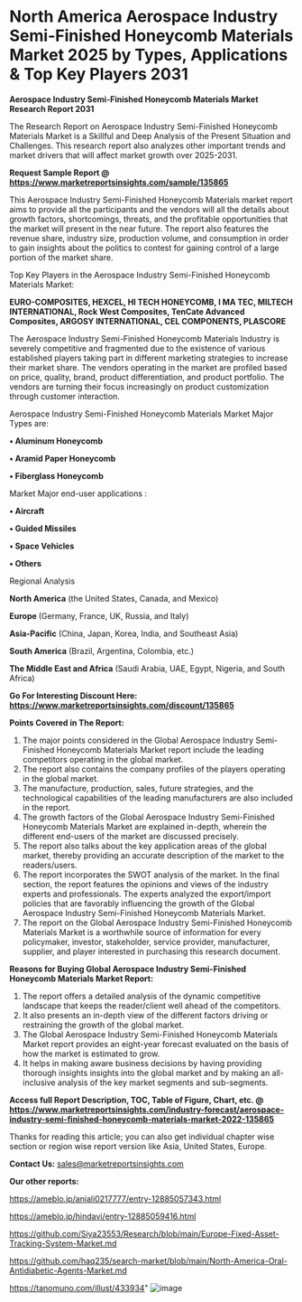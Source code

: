 # North America Aerospace Industry Semi-Finished Honeycomb Materials Market 2025 by Types, Applications & Top Key Players 2031

<strong>Aerospace Industry Semi-Finished Honeycomb Materials Market Research Report 2031</strong>

The Research Report on Aerospace Industry Semi-Finished Honeycomb Materials Market is a Skillful and Deep Analysis of the Present Situation and Challenges. This research report also analyzes other important trends and market drivers that will affect market growth over 2025-2031.

<strong>Request Sample Report @ <a href=https://www.marketreportsinsights.com/sample/135865>https://www.marketreportsinsights.com/sample/135865</a></strong>

This Aerospace Industry Semi-Finished Honeycomb Materials market report aims to provide all the participants and the vendors will all the details about growth factors, shortcomings, threats, and the profitable opportunities that the market will present in the near future. The report also features the revenue share, industry size, production volume, and consumption in order to gain insights about the politics to contest for gaining control of a large portion of the market share.

Top Key Players in the Aerospace Industry Semi-Finished Honeycomb Materials Market:

<strong>EURO-COMPOSITES, HEXCEL, HI TECH HONEYCOMB, I MA TEC, MILTECH INTERNATIONAL, Rock West Composites, TenCate Advanced Composites, ARGOSY INTERNATIONAL, CEL COMPONENTS, PLASCORE</strong>

The Aerospace Industry Semi-Finished Honeycomb Materials Industry is severely competitive and fragmented due to the existence of various established players taking part in different marketing strategies to increase their market share. The vendors operating in the market are profiled based on price, quality, brand, product differentiation, and product portfolio. The vendors are turning their focus increasingly on product customization through customer interaction.

Aerospace Industry Semi-Finished Honeycomb Materials Market Major Types are:

<strong>• Aluminum Honeycomb

• Aramid Paper Honeycomb

• Fiberglass Honeycomb</strong>

Market Major end-user applications :

<strong>• Aircraft

• Guided Missiles

• Space Vehicles

• Others</strong>

Regional Analysis

</u><strong><b>North America</b></strong> (the United States, Canada, and Mexico)

<strong><b>Europe </b></strong>(Germany, France, UK, Russia, and Italy)

<strong><b>Asia-Pacific</b></strong> (China, Japan, Korea, India, and Southeast Asia)

<strong><b>South America</b></strong> (Brazil, Argentina, Colombia, etc.)

<strong><b>The Middle East and Africa</b></strong> (Saudi Arabia, UAE, Egypt, Nigeria, and South Africa)

<strong>Go For Interesting Discount Here: <a href=https://www.marketreportsinsights.com/discount/135865>https://www.marketreportsinsights.com/discount/135865</a></strong>

<strong>Points Covered in The Report:</strong>
<ol>
  <li>The major points considered in the Global Aerospace Industry Semi-Finished Honeycomb Materials Market report include the leading competitors operating in the global market.</li>
  <li>The report also contains the company profiles of the players operating in the global market.</li>
  <li>The manufacture, production, sales, future strategies, and the technological capabilities of the leading manufacturers are also included in the report.</li>
  <li>The growth factors of the Global Aerospace Industry Semi-Finished Honeycomb Materials Market are explained in-depth, wherein the different end-users of the market are discussed precisely.</li>
  <li>The report also talks about the key application areas of the global market, thereby providing an accurate description of the market to the readers/users.</li>
  <li>The report incorporates the SWOT analysis of the market. In the final section, the report features the opinions and views of the industry experts and professionals. The experts analyzed the export/import policies that are favorably influencing the growth of the Global Aerospace Industry Semi-Finished Honeycomb Materials Market.</li>
  <li>The report on the Global Aerospace Industry Semi-Finished Honeycomb Materials Market is a worthwhile source of information for every policymaker, investor, stakeholder, service provider, manufacturer, supplier, and player interested in purchasing this research document.</li>
</ol>
<strong>Reasons for Buying Global Aerospace Industry Semi-Finished Honeycomb Materials Market Report:</strong>

<ol>
  <li>The report offers a detailed analysis of the dynamic competitive landscape that keeps the reader/client well ahead of the competitors.</li>
  <li>It also presents an in-depth view of the different factors driving or restraining the growth of the global market.</li>
  <li>The Global Aerospace Industry Semi-Finished Honeycomb Materials Market report provides an eight-year forecast evaluated on the basis of how the market is estimated to grow.</li>
  <li>It helps in making aware business decisions by having providing thorough insights insights into the global market and by making an all-inclusive analysis of the key market segments and sub-segments.</li>
</ol>
<strong>Access full Report Description, TOC, Table of Figure, Chart, etc. @ <a href=https://www.marketreportsinsights.com/industry-forecast/aerospace-industry-semi-finished-honeycomb-materials-market-2022-135865>https://www.marketreportsinsights.com/industry-forecast/aerospace-industry-semi-finished-honeycomb-materials-market-2022-135865</a></strong>


Thanks for reading this article; you can also get individual chapter wise section or region wise report version like Asia, United States, Europe.

<strong>Contact Us:</strong>
sales@marketreportsinsights.com

<strong>Our other reports:</strong>

<a href=https://ameblo.jp/anjali0217777/entry-12885057343.html>https://ameblo.jp/anjali0217777/entry-12885057343.html</a>

<a href=https://ameblo.jp/hindavi/entry-12885059416.html>https://ameblo.jp/hindavi/entry-12885059416.html</a>

<a href=https://github.com/Siya23553/Research/blob/main/Europe-Fixed-Asset-Tracking-System-Market.md>https://github.com/Siya23553/Research/blob/main/Europe-Fixed-Asset-Tracking-System-Market.md</a>

<a href=https://github.com/haq235/search-market/blob/main/North-America-Oral-Antidiabetic-Agents-Market.md>https://github.com/haq235/search-market/blob/main/North-America-Oral-Antidiabetic-Agents-Market.md</a>

<a href=https://tanomuno.com/illust/433934>https://tanomuno.com/illust/433934</a>"
![image](https://github.com/user-attachments/assets/3ea40f86-5160-44df-861c-a6bfadaae3fa)
